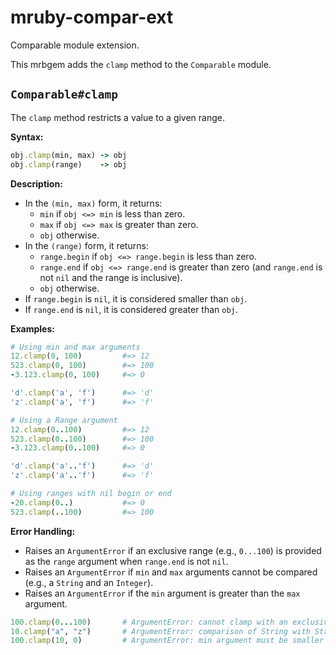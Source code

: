 # mruby-compar-ext

Comparable module extension.

This mrbgem adds the `clamp` method to the `Comparable` module.

## `Comparable#clamp`

The `clamp` method restricts a value to a given range.

**Syntax:**

```ruby
obj.clamp(min, max) -> obj
obj.clamp(range)    -> obj
```

**Description:**

- In the `(min, max)` form, it returns:
  - `min` if `obj <=> min` is less than zero.
  - `max` if `obj <=> max` is greater than zero.
  - `obj` otherwise.
- In the `(range)` form, it returns:
  - `range.begin` if `obj <=> range.begin` is less than zero.
  - `range.end` if `obj <=> range.end` is greater than zero (and `range.end` is not `nil` and the range is inclusive).
  - `obj` otherwise.
- If `range.begin` is `nil`, it is considered smaller than `obj`.
- If `range.end` is `nil`, it is considered greater than `obj`.

**Examples:**

```ruby
# Using min and max arguments
12.clamp(0, 100)         #=> 12
523.clamp(0, 100)        #=> 100
-3.123.clamp(0, 100)     #=> 0

'd'.clamp('a', 'f')      #=> 'd'
'z'.clamp('a', 'f')      #=> 'f'

# Using a Range argument
12.clamp(0..100)         #=> 12
523.clamp(0..100)        #=> 100
-3.123.clamp(0..100)     #=> 0

'd'.clamp('a'..'f')      #=> 'd'
'z'.clamp('a'..'f')      #=> 'f'

# Using ranges with nil begin or end
-20.clamp(0..)           #=> 0
523.clamp(..100)         #=> 100
```

**Error Handling:**

- Raises an `ArgumentError` if an exclusive range (e.g., `0...100`) is provided as the `range` argument when `range.end` is not `nil`.
- Raises an `ArgumentError` if `min` and `max` arguments cannot be compared (e.g., a `String` and an `Integer`).
- Raises an `ArgumentError` if the `min` argument is greater than the `max` argument.

```ruby
100.clamp(0...100)       # ArgumentError: cannot clamp with an exclusive range
10.clamp("a", "z")       # ArgumentError: comparison of String with String failed (depending on mruby version, may also be other errors if types are incompatible)
100.clamp(10, 0)         # ArgumentError: min argument must be smaller than max argument
```
